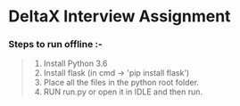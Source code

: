 # DeltaX Interview Assignment

### Steps to run offline :-
> 1. Install Python 3.6
> 2. Install flask (in cmd -> 'pip install flask')
> 3. Place all the files in the python root folder.
> 4. RUN run.py or open it in IDLE and then run.
